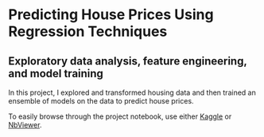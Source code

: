 # Predicting House Prices Using Regression Techniques

## Exploratory data analysis, feature engineering, and model training

In this project, I explored and transformed housing data and then trained an ensemble of models on the data to predict house prices.

To easily browse through the project notebook, use either [Kaggle](https://www.kaggle.com/shambhavithakur/house-price-pred-regression) or [NbViewer](https://nbviewer.jupyter.org/github/shambhavithakur/house-price-pred-regression/blob/master/house-price-pred-regression.ipynb).
